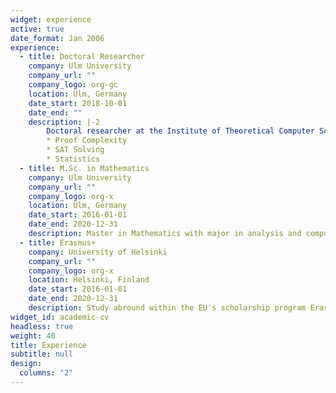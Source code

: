 ```yaml
---
widget: experience
active: true
date_format: Jan 2006
experience:
  - title: Doctoral Researcher
    company: Ulm University
    company_url: ""
    company_logo: org-gc
    location: Ulm, Germany
    date_start: 2018-10-01
    date_end: ""
    description: |-2
        Doctoral researcher at the Institute of Theoretical Computer Science. Research in the areas:  
        * Proof Complexity
        * SAT Solving
        * Statistics
  - title: M.Sc. in Mathematics
    company: Ulm University
    company_url: ""
    company_logo: org-x
    location: Ulm, Germany
    date_start: 2016-01-01
    date_end: 2020-12-31
    description: Master in Mathematics with major in analysis and computer science. Thesis at the Institute of Theoretical Computer Science on "Time-Space Trade-offs in the Proof System Resolution"
  - title: Erasmus+ 
    company: University of Helsinki
    company_url: ""
    company_logo: org-x
    location: Helsinki, Finland
    date_start: 2016-01-01
    date_end: 2020-12-31
    description: Study abround within the EU's scholarship program Erasmus+.
widget_id: academic-cv
headless: true
weight: 40
title: Experience
subtitle: null
design:
  columns: "2"
---
```

